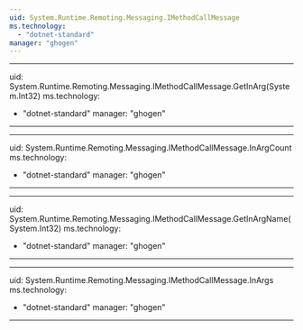 ```yaml
---
uid: System.Runtime.Remoting.Messaging.IMethodCallMessage
ms.technology: 
  - "dotnet-standard"
manager: "ghogen"
---
```


---
uid: System.Runtime.Remoting.Messaging.IMethodCallMessage.GetInArg(System.Int32)
ms.technology: 
  - "dotnet-standard"
manager: "ghogen"
---

---
uid: System.Runtime.Remoting.Messaging.IMethodCallMessage.InArgCount
ms.technology: 
  - "dotnet-standard"
manager: "ghogen"
---

---
uid: System.Runtime.Remoting.Messaging.IMethodCallMessage.GetInArgName(System.Int32)
ms.technology: 
  - "dotnet-standard"
manager: "ghogen"
---

---
uid: System.Runtime.Remoting.Messaging.IMethodCallMessage.InArgs
ms.technology: 
  - "dotnet-standard"
manager: "ghogen"
---

